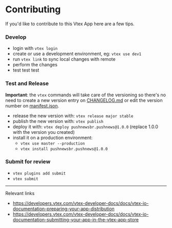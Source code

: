 Contributing
===

If you'd like to contribute to this Vtex App here are a few tips.

### Develop

- login with `vtex login`
- create or use a development environment, eg: `vtex use dev1`
- run `vtex link` to sync local changes with remote
- perform the changes
- test test test

### Test and Release

**Important**: the `vtex` commands will take care of the versioning so there's no need to create a new version entry on [CHANGELOG.md](https://github.com/pushnews/vtex-app/blob/main/CHANGELOG.md) or edit the version number on [manifest.json](https://github.com/pushnews/vtex-app/blob/main/manifest.json).

- release the new version with: `vtex release major stable`
- publish the new version with: `vtex publish`
- deploy it with: `vtex deploy pushnewsbr.pushnews@1.0.0` (replace 1.0.0 with the version you created)
- install it on a production environment:
  - `vtex use master --production`
  - `vtex install pushnewsbr.pushnews@1.0.0`

### Submit for review

- `vtex plugins add submit` 
- `vtex submit`

---

Relevant links

- https://developers.vtex.com/vtex-developer-docs/docs/vtex-io-documentation-preparing-your-app-distribution 
- https://developers.vtex.com/vtex-developer-docs/docs/vtex-io-documentation-submitting-your-app-in-the-vtex-app-store 
